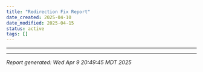 ```yaml
---
title: "Redirection Fix Report"
date_created: 2025-04-10
date_modified: 2025-04-15
status: active
tags: []
---
```


---

---


*Report generated: Wed Apr  9 20:49:45 MDT 2025*
